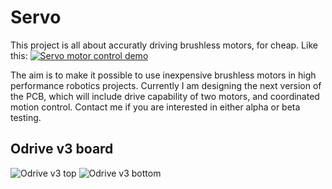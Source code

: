 # Servo
This project is all about accuratly driving brushless motors, for cheap.
Like this:
[![Servo motor control demo](https://j.gifs.com/lYx7k6.gif)](https://www.youtube.com/watch?v=WT4E5nb3KtY)

The aim is to make it possible to use inexpensive brushless motors in high performance robotics projects.
Currently I am designing the next version of the PCB, which will include drive capability of two motors, and coordinated motion control. 
Contact me if you are interested in either alpha or beta testing.

## Odrive v3 board
![Odrive v3 top](https://github.com/madcowswe/Servo/blob/master/two_ax_PCB/OdriveTop.PNG)
![Odrive v3 bottom](https://github.com/madcowswe/Servo/blob/master/two_ax_PCB/OdriveBot.PNG)
